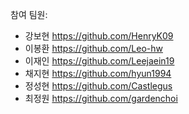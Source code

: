 참여 팀원:
- 강보현 https://github.com/HenryK09
- 이봉환 https://github.com/Leo-hw
- 이재인 https://github.com/Leejaein19
- 채지현 https://github.com/hyun1994
- 정성현 https://github.com/Castlegus
- 최정원 https://github.com/gardenchoi
